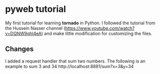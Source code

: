 # pyweb tutorial
My first tutorial for learning **tornado** in Python.
I followed the tutorial from the Hussein Nasser channel (https://www.youtube.com/watch?v=DQNW9qhl4eA) and make little modification for customizing the files.

## Changes
I added a request handler that sum two numbers. The following is an example to sum 3 and 34
http://localhost:8881/sum?x=3&y=34 